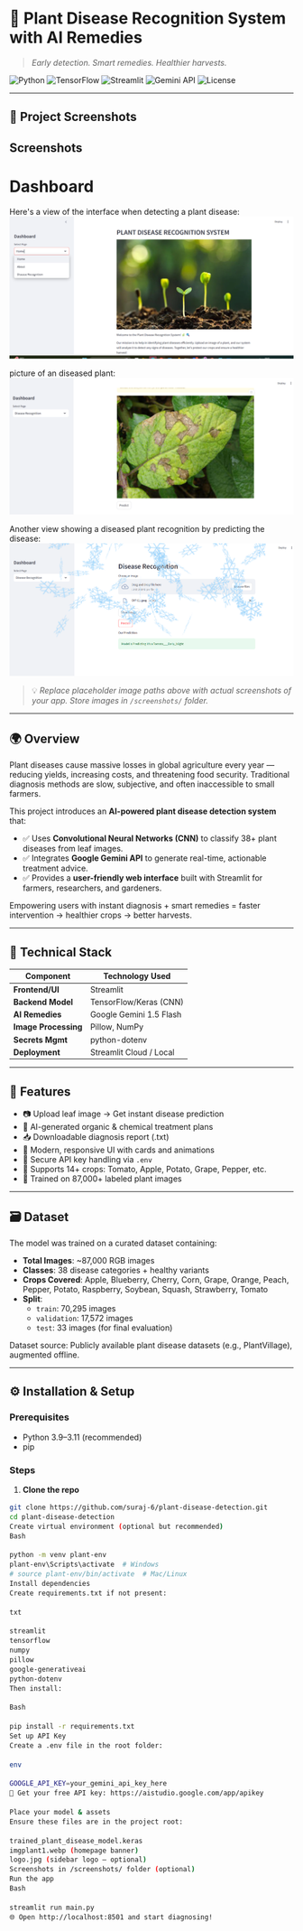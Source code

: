 
# 🌿 Plant Disease Recognition System with AI Remedies

> *Early detection. Smart remedies. Healthier harvests.*

![Python](https://img.shields.io/badge/Python-3.9%2B-blue?logo=python)
![TensorFlow](https://img.shields.io/badge/TensorFlow-2.x-orange?logo=tensorflow)
![Streamlit](https://img.shields.io/badge/Streamlit-1.30+-green?logo=streamlit)
![Gemini API](https://img.shields.io/badge/Gemini_API-Integrated-purple?logo=google)
![License](https://img.shields.io/badge/License-MIT-green)

---

## 📸 Project Screenshots

## Screenshots
# Dashboard
Here's a view of the interface when detecting a plant disease:
![image alt](https://github.com/suraj-6/plant-disease-detection/blob/main/Screenshot%202025-06-14%20174626.png?raw=true)

picture of an diseased plant:
![image alt](https://github.com/suraj-6/plant-disease-detection/blob/main/Screenshot%202025-06-14%20174729.png?raw=true)

Another view showing a diseased plant recognition by predicting the disease:
![image alt](https://github.com/suraj-6/plant-disease-detection/blob/main/Screenshot%202025-06-14%20174712.png?raw=true)

> 💡 *Replace placeholder image paths above with actual screenshots of your app. Store images in `/screenshots/` folder.*

---

## 🌍 Overview

Plant diseases cause massive losses in global agriculture every year — reducing yields, increasing costs, and threatening food security. Traditional diagnosis methods are slow, subjective, and often inaccessible to small farmers.

This project introduces an **AI-powered plant disease detection system** that:
- ✅ Uses **Convolutional Neural Networks (CNN)** to classify 38+ plant diseases from leaf images.
- ✅ Integrates **Google Gemini API** to generate real-time, actionable treatment advice.
- ✅ Provides a **user-friendly web interface** built with Streamlit for farmers, researchers, and gardeners.

Empowering users with instant diagnosis + smart remedies = faster intervention → healthier crops → better harvests.

---

## 🧠 Technical Stack

| Component          | Technology Used                     |
|--------------------|--------------------------------------|
| **Frontend/UI**    | Streamlit                            |
| **Backend Model**  | TensorFlow/Keras (CNN)               |
| **AI Remedies**    | Google Gemini 1.5 Flash              |
| **Image Processing** | Pillow, NumPy                        |
| **Secrets Mgmt**   | python-dotenv                        |
| **Deployment**     | Streamlit Cloud / Local              |

---

## 🚀 Features

- 📷 Upload leaf image → Get instant disease prediction
- 🤖 AI-generated organic & chemical treatment plans
- 📥 Downloadable diagnosis report (.txt)
- 🎨 Modern, responsive UI with cards and animations
- 🔐 Secure API key handling via `.env`
- 🌱 Supports 14+ crops: Tomato, Apple, Potato, Grape, Pepper, etc.
- 🧪 Trained on 87,000+ labeled plant images

---

## 🗃️ Dataset

The model was trained on a curated dataset containing:

- **Total Images**: ~87,000 RGB images
- **Classes**: 38 disease categories + healthy variants
- **Crops Covered**: Apple, Blueberry, Cherry, Corn, Grape, Orange, Peach, Pepper, Potato, Raspberry, Soybean, Squash, Strawberry, Tomato
- **Split**:
  - `train`: 70,295 images
  - `validation`: 17,572 images
  - `test`: 33 images (for final evaluation)

Dataset source: Publicly available plant disease datasets (e.g., PlantVillage), augmented offline.

---

## ⚙️ Installation & Setup

### Prerequisites

- Python 3.9–3.11 (recommended)
- pip

### Steps

1. **Clone the repo**

```bash
git clone https://github.com/suraj-6/plant-disease-detection.git
cd plant-disease-detection
Create virtual environment (optional but recommended)
Bash

python -m venv plant-env
plant-env\Scripts\activate  # Windows
# source plant-env/bin/activate  # Mac/Linux
Install dependencies
Create requirements.txt if not present:

txt

streamlit
tensorflow
numpy
pillow
google-generativeai
python-dotenv
Then install:

Bash

pip install -r requirements.txt
Set up API Key
Create a .env file in the root folder:

env

GOOGLE_API_KEY=your_gemini_api_key_here
🔑 Get your free API key: https://aistudio.google.com/app/apikey

Place your model & assets
Ensure these files are in the project root:

trained_plant_disease_model.keras
imgplant1.webp (homepage banner)
logo.jpg (sidebar logo — optional)
Screenshots in /screenshots/ folder (optional)
Run the app
Bash

streamlit run main.py
🌐 Open http://localhost:8501 and start diagnosing!

